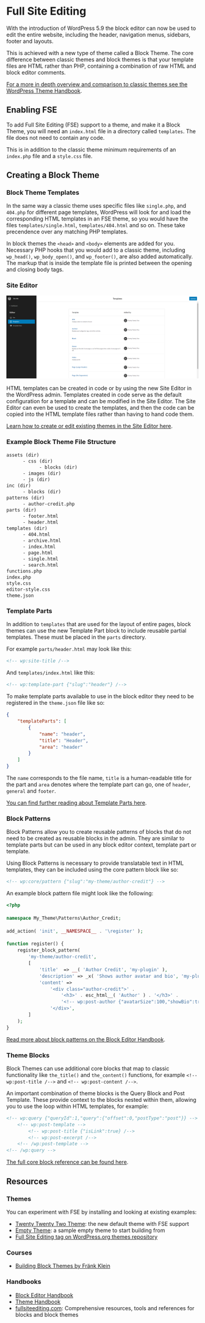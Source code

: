 # Full Site Editing

With the introduction of WordPress 5.9 the block editor can now be used to edit the entire website, including the header, navigation menus, sidebars, footer and layouts.

This is achieved with a new type of theme called a Block Theme. The core difference between classic themes and block themes is that your template files are HTML rather than PHP, containing a combination of raw HTML and block editor comments.

[For a more in depth overview and comparison to classic themes see the WordPress Theme Handbook](https://developer.wordpress.org/themes/block-themes/).

## Enabling FSE

To add Full Site Editing (FSE) support to a theme, and make it a Block Theme, you will need an `index.html` file in a directory called `templates`. The file does not need to contain any code.

This is in addition to the classic theme minimum requirements of an `index.php` file and a `style.css` file.

## Creating a Block Theme

### Block Theme Templates

In the same way a classic theme uses specific files like `single.php`, and `404.php` for different page templates, WordPress will look for and load the corresponding HTML templates in an FSE theme, so you would have the files `templates/single.html`, `templates/404.html` and so on. These take precendence over any matching PHP templates.

In block themes the `<head>` and `<body>` elements are added for you. Necessary PHP hooks that you would add to a classic theme, including `wp_head()`, `wp_body_open()`, and `wp_footer()`, are also added automatically. The markup that is inside the template file is printed between the opening and closing body tags.

### Site Editor

![FSE Site Editor](./assets/site-editor.png)

HTML templates can be created in code or by using the new Site Editor in the WordPress admin. Templates created in code serve as the default configuration for a template and can be modified in the Site Editor. The Site Editor can even be used to create the templates, and then the code can be copied into the HTML template files rather than having to hand code them.

[Learn how to create or edit existing themes in the Site Editor here](https://developer.wordpress.org/themes/block-themes/creating-new-themes-using-the-site-editor/).

### Example Block Theme File Structure

```
assets (dir)
      - css (dir)
            - blocks (dir)
      - images (dir)
      - js (dir)
inc (dir)
      - blocks (dir)
patterns (dir)
      - author-credit.php
parts (dir)
      - footer.html
      - header.html
templates (dir)
      - 404.html
      - archive.html
      - index.html
      - page.html
      - single.html
      - search.html
functions.php
index.php
style.css
editor-style.css
theme.json
```

### Template Parts

In addition to `templates` that are used for the layout of entire pages, block themes can use the new Template Part block to include reusable partial templates. These must be placed in the `parts` directory.

For example `parts/header.html` may look like this:

```html
<!-- wp:site-title /-->
```

And `templates/index.html` like this:

```html
<!-- wp:template-part {"slug":"header"} /-->
```

To make template parts available to use in the block editor they need to be registered in the `theme.json` file like so:

```json
{
    "templateParts": [
        {
            "name": "header",
            "title": "Header",
            "area": "header"
        }
    ]
}
```

The `name` corresponds to the file name, `title` is a human-readable title for the part and `area` denotes where the template part can go, one of `header`, `general` and `footer`.

[You can find further reading about Template Parts here](https://developer.wordpress.org/themes/block-themes/templates-and-template-parts/).


### Block Patterns

Block Patterns allow you to create reusable patterns of blocks that do not need to be created as reusable blocks in the admin. They are similar to template parts but can be used in any block editor context, template part or template.

Using Block Patterns is necessary to provide translatable text in HTML templates, they can be included using the core pattern block like so:

```html
<!-- wp:core/pattern {"slug":"my-theme/author-credit"} -->
```

An example block pattern file might look like the following:

```php
<?php

namespace My_Theme\Patterns\Author_Credit;

add_action( 'init', __NAMESPACE__ . '\register' );

function register() {
    register_block_pattern(
        'my-theme/author-credit',
        [
            'title'  => __( 'Author Credit', 'my-plugin' ),
            'description' => _x( 'Shows author avatar and bio', 'my-plugin' ),
            'content' =>
                '<div class="author-credit">' .
                    '<h3>' . esc_html__( 'Author' ) . '</h3>' .
                    '<!-- wp:post-author {"avatarSize":100,"showBio":true} /-->' .
                '</div>',
        ]
    );
}
```

[Read more about block patterns on the Block Editor Handbook](https://developer.wordpress.org/block-editor/reference-guides/block-api/block-patterns/).


### Theme Blocks

Block Themes can use additional core blocks that map to classic functionality like `the_title()` and `the_content()` functions, for example `<!-- wp:post-title /-->` and `<!-- wp:post-content /-->`.

An important combination of theme blocks is the Query Block and Post Template. These provide context to the blocks nested within them, allowing you to use the loop within HTML templates, for example:

```html
<!-- wp:query {"queryId":1,"query":{"offset":0,"postType":"post"}} -->
    <!-- wp:post-template -->
        <!-- wp:post-title {"isLink":true} /-->
        <!-- wp:post-excerpt /-->
    <!-- /wp:post-template -->
<!-- /wp:query -->
```

[The full core block reference can be found here](https://developer.wordpress.org/block-editor/reference-guides/core-blocks/).


## Resources

### Themes

You can experiment with FSE by installing and looking at existing examples:

- [Twenty Twenty Two Theme](https://en-gb.wordpress.org/themes/twentytwentytwo/): the new default theme with FSE support
- [Empty Theme](https://github.com/WordPress/theme-experiments/tree/master/emptytheme): a sample empty theme to start building from
- [Full Site Editing tag on WordPress.org themes repository](https://en-gb.wordpress.org/themes/tags/full-site-editing/)

### Courses

- [Building Block Themes by Fränk Klein](https://wpdevelopment.courses/courses/building-block-themes/)

### Handbooks

- [Block Editor Handbook](https://developer.wordpress.org/block-editor/)
- [Theme Handbook](https://developer.wordpress.org/themes/block-themes/)
- [fullsiteediting.com](https://fullsiteediting.com/): Comprehensive resources, tools and references for blocks and block themes
